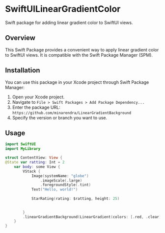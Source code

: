 # SwiftUILinearGradientColor

Swift package for adding linear gradient color to SwiftUI views.

## Overview

This Swift Package provides a convenient way to apply linear gradient color to SwiftUI views. It is compatible with the Swift Package Manager (SPM).

## Installation

You can use this package in your Xcode project through Swift Package Manager:

1. Open your Xcode project.
2. Navigate to `File > Swift Packages > Add Package Dependency...`
3. Enter the package URL: `https://github.com/minarendra/LinearGradientBackground`
4. Specify the version or branch you want to use.

## Usage

```swift
import SwiftUI
import MyLibrary

struct ContentView: View {
@State var ratting: Int = 2
    var body: some View {
        VStack {
            Image(systemName: "globe")
                .imageScale(.large)
                .foregroundStyle(.tint)
            Text("Hello, world!")
            
            StarRating(rating: $ratting, height: 25)
            
            
        }
        .linearGradientBackground(LinearGradient(colors: [.red, .clear], startPoint: .top, endPoint: .bottom), 1.0)
    }
}
